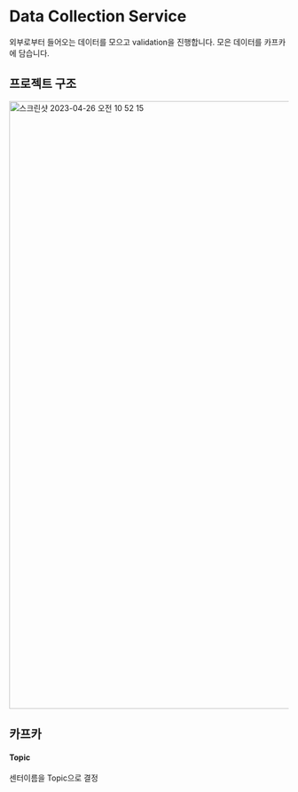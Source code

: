 # Data Collection Service
외부로부터 들어오는 데이터를 모으고 validation을 진행합니다. 모은 데이터를 카프카에 담습니다.

## 프로젝트 구조

<img width="1095" alt="스크린샷 2023-04-26 오전 10 52 15" src="https://user-images.githubusercontent.com/66578746/234445597-f803f7a2-e652-46c1-b2ca-e2d06bfc0531.png">

## 카프카
#### Topic

센터이름을 Topic으로 결정

